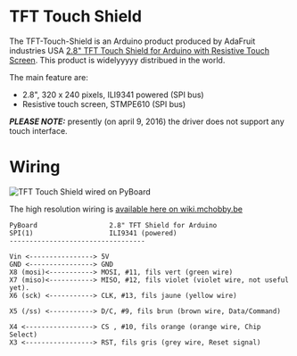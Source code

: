 # TFT Touch Shield
The TFT-Touch-Shield is an Arduino product produced by AdaFruit industries USA [2.8" TFT Touch Shield for Arduino with Resistive Touch Screen](https://www.adafruit.com/products/1651). This product is widelyyyyy distribued in the world.

The main feature are:
* 2.8", 320 x 240 pixels, ILI9341 powered (SPI bus)
* Resistive touch screen, STMPE610 (SPI bus)

***PLEASE NOTE:*** presently (on april 9, 2016) the driver does not support any touch interface.

# Wiring

![TFT Touch Shield wired on PyBoard](https://raw.githubusercontent.com/mchobby/pyboard_drive/master/ILI9341/wirings/tft-touch-shield/wiring.jpg "TFT Touch Shield wired on PyBoard")

The high resolution wiring is [available here on wiki.mchobby.be](http://wiki.mchobby.be/index.php?title=MicroPython-ILI9341-Brancher)

```
PyBoard                  2.8" TFT Shield for Arduino
SPI(1)                   ILI9341 (powered)
----------------------------------

Vin <----------------> 5V
GND <----------------> GND
X8 (mosi)<-----------> MOSI, #11, fils vert (green wire)
X7 (miso)<-----------> MISO, #12, fils violet (violet wire, not useful yet).
X6 (sck) <-----------> CLK, #13, fils jaune (yellow wire)

X5 (/ss) <-----------> D/C, #9, fils brun (brown wire, Data/Command)

X4 <-----------------> CS , #10, fils orange (orange wire, Chip Select)
X3 <-----------------> RST, fils gris (grey wire, Reset signal)
```
